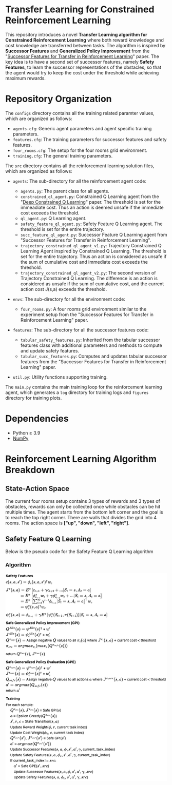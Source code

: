 # Transfer Learning for Constrained Reinforcement Learning

This repository introduces a novel **Transfer Learning algorithm for Constrained Reinforcement Learning** where both reward knowledege and cost knowledge are transferred between tasks. The algorithm is inspired by **Successor Features** and **Generalized Policy Improvement** from the "[Successor Features for Transfer in Reinforcement Learning](https://arxiv.org/pdf/1606.05312.pdf)" paper. The key idea is to have a second set of successor features, namely **Safety Features**, to learn the successor representations of the obstacles, so that the agent would try to keep the cost under the threshold while achieving maximum rewards. 

# Repository Organization

The `configs` directory contains all the training related paramter values, which are organized as follows:
* `agents.cfg`: Generic agent parameters and agent specific training parameters.
* `features.cfg`: The training parameters for successor features and safety features.
* `four_rooms.cfg`: The setup for the four rooms grid environment.
* `training.cfg`: The general training parameters.

The `src` directory contains all the reinforcement learning solution files, which are organized as follows:
* `agents`: The sub-directory for all the reinforcement agent code:
  * `agents.py`: The parent class for all agents.
  * `constrained_ql_agent.py`: Constrained Q Learning agent from the "[Deep Constrained Q Learning](https://arxiv.org/pdf/2003.09398.pdf)" paper. The threshold is set for the immeadiate cost. Thus an action is deemed unsafe if the immediate cost exceeds the threshold.
  * `ql_agent.py`: Q Learning agent.
  * `safety_feature_ql_agent.py`: Safety Feature Q Learning agent. The threshold is set for the entire trajectory.
  * `succ_feature_ql_agent.py`: Successor Feature Q Learning agent from "Successor Features for Transfer in Reinforcement Learning".
  * `trajectory_constrained_ql_agent_v1.py`: Trajectory Constrained Q Learning Agent inspired by Constrained Q Learning. The threshold is set for the entire trajectory. Thus an action is considered as unsafe if the sum of cumulative cost and immediate cost exceeds the threshold.
  * `trajectory_constrained_ql_agent_v2.py`: The second version of Trajectory Constrained Q Learning. The difference is an action is considered as unsafe if the sum of cumulative cost, and the current action cost J(s,a) exceeds the threshold.
  
* `envs`: The sub-directory for all the environment code:
  * `four_rooms.py`: A four rooms grid environment similar to the experiment setup from the "Successor Features for Transfer in Reinforcement Learning" paper.

* `features`: The sub-directory for all the successor features code:
  * `tabular_safety_features.py`: Inherited from the tabular successor features class with additional parameters and methods to compute and update safety features.
  * `tabular_succ_features.py`: Computes and updates tabular successor features from the "Successor Features for Transfer in Reinforcement Learning" paper.

* `util.py`: Utility functions supporting training.

The `main.py` contains the main training loop for the reinforcement learning agent, which generates a `log` directory for training logs and `figures` directory for training plots.

# Dependencies

* Python ≥ 3.9
* [NumPy](https://github.com/numpy/numpy)

# Reinforcement Learning Algorithm Breakdown

## State-Action Space

The current four rooms setup contains 3 types of rewards and 3 types of obstacles, rewards can only be collected once while obstacles can be hit multiple times. The agent starts from the bottom left corner and the goal is to reach the top right corner. There are walls that divides the grid into 4 rooms. The action space is **["up", "down", "left", "right"]**.

## Safety Feature Q Learning

Below is the pseudo code for the Safety Feature Q Learning algorithm

### Algorithm
![Alt text](/Pseudocode.png?raw=true)
